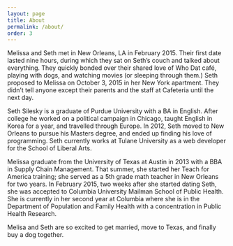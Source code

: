 ```yaml
---
layout: page
title: About
permalink: /about/
order: 3
---
```

Melissa and Seth met in New Orleans, LA in February 2015. Their first date lasted nine hours, during which they sat on Seth’s couch and talked about everything. They quickly bonded over their shared love of Who Dat café, playing with dogs, and watching movies (or sleeping through them.) Seth proposed to Melissa on October 3, 2015 in her New York apartment. They didn’t tell anyone except their parents and the staff at Cafeteria until the next day.

Seth Silesky is a graduate of Purdue University with a BA in English. After college he worked on a political campaign in Chicago, taught English in Korea for a year, and travelled through Europe. In 2012, Seth moved to New Orleans to pursue his Masters degree, and ended up finding his love of programming. Seth currently works at Tulane University as a web developer for the School of Liberal Arts.

Melissa graduate from the University of Texas at Austin in 2013 with a BBA in Supply Chain Management. That summer, she started her Teach for America training; she served as a 5th grade math teacher in New Orleans for two years. In February 2015, two weeks after she started dating Seth, she was accepted to Columbia University Mailman School of Public Health. She is currently in her second year at Columbia where she is in the Department of Population and Family Health with a concentration in Public Health Research.

Melisa and Seth are so excited to get married, move to Texas, and finally buy a dog together. 